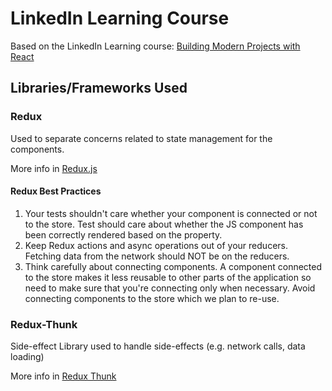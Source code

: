 # LinkedIn Learning Course

Based on the LinkedIn Learning course: [Building Modern Projects with React](https://www.linkedin.com/learning/building-modern-projects-with-react/)

## Libraries/Frameworks Used

### Redux
Used to separate concerns related to state management for the components.

More info in [Redux.js](https://redux.js.org/introduction/getting-started)

#### Redux Best Practices
1. Your tests shouldn't care whether your component is connected or not to the store. Test should care about whether the JS component has been correctly rendered based on the property.
2. Keep Redux actions and async operations out of your reducers. Fetching data from the network should NOT be on the reducers.
3. Think carefully about connecting components. A component connected to the store makes it less reusable to other parts of the application so need to make sure that you're connecting only when necessary. Avoid connecting components to the store which we plan to re-use.


### Redux-Thunk
Side-effect Library used to handle side-effects (e.g. network calls, data loading)

More info in [Redux Thunk](https://github.com/reduxjs/redux-thunk)
